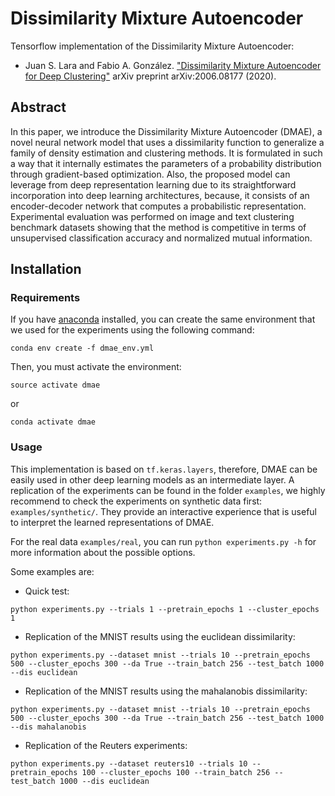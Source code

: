 # Dissimilarity Mixture Autoencoder

Tensorflow implementation of the Dissimilarity Mixture Autoencoder:

* Juan S. Lara and Fabio A. González. ["Dissimilarity Mixture Autoencoder for Deep Clustering"](https://arxiv.org/abs/2006.08177) arXiv preprint arXiv:2006.08177 (2020).

## Abstract

In this paper, we introduce the Dissimilarity Mixture Autoencoder (DMAE), a novel neural network model that uses a dissimilarity function to generalize a family of density estimation and clustering methods. It is formulated in such a way that it internally estimates the parameters of a probability distribution through gradient-based optimization. Also, the proposed model can leverage from deep representation learning due to its straightforward incorporation into deep learning architectures, because, it consists of an encoder-decoder network that computes a probabilistic representation. Experimental evaluation was performed on image and text clustering benchmark datasets showing that the method is competitive in terms of unsupervised classification accuracy and normalized mutual information.

## Installation

### Requirements

If you have [anaconda](https://www.anaconda.com/) installed, you can create the same environment that we used for the experiments using the following command:

```
conda env create -f dmae_env.yml
```

Then, you must activate the environment:

```
source activate dmae
```

or 

```
conda activate dmae
```

### Usage

This implementation is based on `tf.keras.layers`, therefore, DMAE can be easily used in other deep learning models as an intermediate layer. A replication of the experiments can be found in the folder `examples`, we highly recommend to check the experiments on synthetic data first: `examples/synthetic/`. They provide an interactive experience that is useful to interpret the learned representations of DMAE.

For the real data `examples/real`, you can run `python experiments.py -h` for more information about the possible options.

Some examples are:

* Quick test:

```
python experiments.py --trials 1 --pretrain_epochs 1 --cluster_epochs 1
```

* Replication of the MNIST results using the euclidean dissimilarity:

```
python experiments.py --dataset mnist --trials 10 --pretrain_epochs 500 --cluster_epochs 300 --da True --train_batch 256 --test_batch 1000 --dis euclidean
```

* Replication of the MNIST results using the mahalanobis dissimilarity:

```
python experiments.py --dataset mnist --trials 10 --pretrain_epochs 500 --cluster_epochs 300 --da True --train_batch 256 --test_batch 1000 --dis mahalanobis
```

* Replication of the Reuters experiments:

```
python experiments.py --dataset reuters10 --trials 10 --pretrain_epochs 100 --cluster_epochs 100 --train_batch 256 --test_batch 1000 --dis euclidean
```